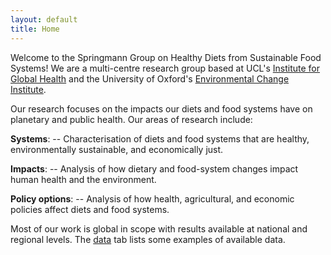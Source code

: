 ```yaml
---
layout: default
title: Home
---
```


Welcome to the Springmann Group on Healthy Diets from Sustainable Food Systems! We are a multi-centre research group based at UCL's [Institute for Global Health](https://www.ucl.ac.uk/global-health/igh-centres-0) and the University of Oxford's [Environmental Change Institute](https://www.eci.ox.ac.uk/research/environment-health).

Our research focuses on the impacts our diets and food systems have on planetary and public health. Our areas of research include:

**Systems**: 
-- Characterisation of diets and food systems that are healthy, environmentally sustainable, and economically just.

**Impacts**: 
-- Analysis of how dietary and food-system changes impact human health and the environment.

**Policy options**: 
-- Analysis of how health, agricultural, and economic policies affect diets and food systems.

Most of our work is global in scope with results available at national and regional levels. The [data](https://scaleffi.github.io/webtest-marco-2/data.html) tab lists some examples of available data. 
